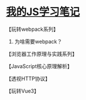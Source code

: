 # [我的JS学习笔记](https://github.com/lisaQS/lisaqs-js-blog/issues/2)

【玩转webpack系列】
1. 为啥需要webpack？


【浏览器工作原理与实践系列】


【JavaScript核心原理解析】


【透视HTTP协议】


【玩转Vue3】
